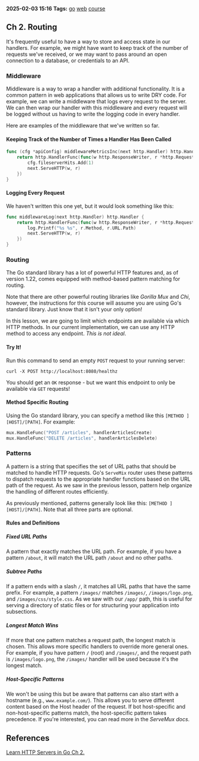 **2025-02-03 15:16**
**Tags:** [go](../3%20-%20indexes/go.md) [web](../2%20-%20tags/web.md) [course](../2%20-%20tags/course.md)

## Ch 2. Routing
It's frequently useful to have a way to store and access state in our handlers. For example, we might have want to keep track of the number of requests we've received, or we may want to pass around an open connection to a database, or credentials to an API.

### Middleware
Middleware is a way to wrap a handler with additional functionality. It is a common pattern in web applications that allows us to write DRY code. For example, we can write a middleware that logs every request to the server. We can then wrap our handler with this middleware and every request will be logged without us having to write the logging code in every handler.

Here are examples of the middleware that we've written so far.

#### Keeping Track of the Number of Times a Handler Has Been Called

```go
func (cfg *apiConfig) middlewareMetricsInc(next http.Handler) http.Handler {
	return http.HandlerFunc(func(w http.ResponseWriter, r *http.Request){
		cfg.fileserverHits.Add(1)
		next.ServeHTTP(w, r)
	})
}
```

#### Logging Every Request
We haven't written this one yet, but it would look something like this:

```go
func middlewareLog(next http.Handler) http.Handler {
	return http.HandlerFunc(func(w http.ResponseWriter, r *http.Request) {
		log.Printf("%s %s", r.Method, r.URL.Path)
		next.ServeHTTP(w, r)
	})
}
```

### Routing 
The Go standard library has a lot of powerful HTTP features and, as of version 1.22, comes equipped with method-based pattern matching for routing.

Note that there are other powerful routing libraries like *Gorilla Mux* and *Chi*, however, the instructions for this course will assume you are using Go's standard library. Just know that it isn't your only option!

In this lesson, we are going to limit which endpoints are available via which HTTP methods. In our current implementation, we can use any HTTP method to access any endpoint. *This is not ideal*.

#### Try It!
Run this command to send an empty `POST` request to your running server:

```shell
curl -X POST http://localhost:8080/healthz
```

You should get an `OK` response - but we want this endpoint to only be available via `GET` requests!

#### Method Specific Routing
Using the Go standard library, you can specify a method like this `[METHOD ][HOST]/[PATH]`. For example:

```go
mux.HandleFunc("POST /articles", handlerArticlesCreate)
mux.HandleFunc("DELETE /articles", handlerArticlesDelete)
```

### Patterns
A pattern is a string that specifies the set of URL paths that should be matched to handle HTTP requests. Go's `ServeMix` router uses these patterns to dispatch requests to the appropriate handler functions based on the URL path of the request. As we saw in the previous lesson, pattern help organize the handling of different routes efficiently. 

As previously mentioned, patterns generally look like this: `[METHOD ][HOST]/[PATH]`. Note that all three parts are optional.

#### Rules and Definitions
##### Fixed URL Paths
A pattern that exactly matches the URL path. For example, if you have a pattern `/about`, it will match the URL path `/about` and no other paths.

##### Subtree Paths
If a pattern ends with a slash `/`, it matches all URL paths that have the same prefix. For example, a pattern `/images/` matches `/images/`, `/images/logo.png`, and `/images/css/style.css`. As we saw with our `/app/` path, this is useful for serving a directory of static files or for structuring your application into subsections.

##### Longest Match Wins
If more that one pattern matches a request path, the longest match is chosen. This allows more specific handlers to override more general ones. For example, if you have pattern `/` (root) and `/images/`, and the request path is `/images/logo.png`, the `/images/` handler will be used because it's the longest match.

##### Host-Specific Patterns
We won't be using this but be aware that patterns can also start with a hostname (e.g., `www.example.com/`). This allows you to serve different content based on the Host header of the request. If bot host-specific and non-host-specific patterns match, the host-specific pattern takes precedence.
If you're interested, you can read more in the *ServeMux docs*.




## References
[Learn HTTP Servers in Go Ch 2.](https://www.boot.dev/lessons/a13ffa72-18b9-49f7-81a9-c5a17d007b3a)